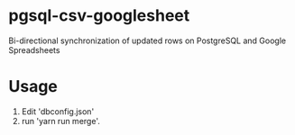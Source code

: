# pgsql-csv-googlesheet
Bi-directional synchronization of updated rows on PostgreSQL and Google Spreadsheets

# Usage
1. Edit 'dbconfig.json'
2. run 'yarn run merge'.
